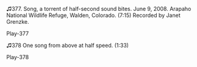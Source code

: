 ♫377. Song, a torrent of half-second sound bites. June 9, 2008. Arapaho
National Wildlife Refuge, Walden, Colorado. (7:15) Recorded by Janet
Grenzke.

Play-377

♫378 One song from above at half speed. (1:33)

Play-378


